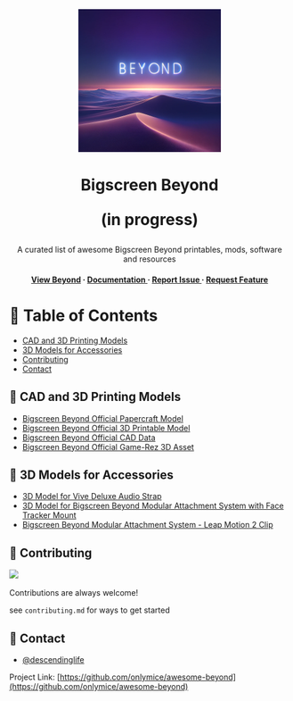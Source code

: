 <div align='center'>

<img src=main.png raw=true alt="logo" width=256 height=256 />

<h1>Bigscreen Beyond <p>(in progress)</p></h1>
<p>A curated list of awesome Bigscreen Beyond printables, mods, software and resources</p>

<h4> <a href=https://www.bigscreenvr.com/>View Beyond</a> <span> · </span> <a href="https://github.com/onlymice/awesome-beyond/blob/master/README.md"> Documentation </a> <span> · </span> <a href="https://github.com/onlymice/awesome-beyond/issues"> Report Issue </a> <span> · </span> <a href="https://github.com/onlymice/awesome-beyond/issues"> Request Feature </a> </h4>


</div>

# :notebook_with_decorative_cover: Table of Contents

- [CAD and 3D Printing Models](#star2-cad-and-3d-printing-models)
- [3D Models for Accessories](#1234-3d-models-for-accessories)
- [Contributing](#wave-contributing)
- [Contact](#handshake-contact)

## :star2: CAD and 3D Printing Models

- [Bigscreen Beyond Official Papercraft Model](https://sketchfab.com/3d-models/bigscreen-beyond-official-papercraft-model-ce8b2a12ee1347e1a6b31c45b4188376)
- [Bigscreen Beyond Official 3D Printable Model](https://sketchfab.com/3d-models/bigscreen-beyond-official-3d-printable-model-46f3d74e7ba44037bfd2f98b05d3c20d)
- [Bigscreen Beyond Official CAD Data](https://sketchfab.com/3d-models/bigscreen-beyond-official-cad-data-07b61fc9c1a44662a935b23f88d9f97a)
- [Bigscreen Beyond Official Game-Rez 3D Asset](https://sketchfab.com/3d-models/bigscreen-beyond-official-game-rez-3d-asset-a08182858db14e29adfe15509a06eed5)

## :1234: 3D Models for Accessories

- [3D Model for Vive Deluxe Audio Strap](https://www.thingiverse.com/thing:6370100)
- [3D Model for Bigscreen Beyond Modular Attachment System with Face Tracker Mount](https://www.thingiverse.com/thing:6193488)
- [Bigscreen Beyond Modular Attachment System - Leap Motion 2 Clip](https://www.thingiverse.com/thing:6235987)


## :wave: Contributing

<a href="https://github.com/onlymice/awesome-beyond/graphs/contributors"> <img src="https://contrib.rocks/image?repo=Louis3797/awesome-readme-template" /> </a>

Contributions are always welcome!

see `contributing.md` for ways to get started

## :handshake: Contact

- [@descendinglife](https://twitter.com/descendinglife)

Project Link: [https://github.com/onlymice/awesome-beyond](https://github.com/onlymice/awesome-beyond)
